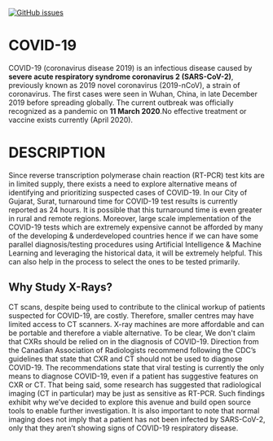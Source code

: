 [![GitHub issues](https://img.shields.io/github/issues/arjunparmar/COVID-19?style=social)](https://github.com/arjunparmar/COVID-19/issues)
# COVID-19
COVID-19 (coronavirus disease 2019) is an infectious disease caused by **severe acute respiratory syndrome coronavirus 2 (SARS-CoV-2)**, previously known as 2019 novel coronavirus (2019-nCoV), a strain of coronavirus. The first cases were seen in Wuhan, China, in late December 2019 before spreading globally. The current outbreak was officially recognized as a pandemic on **11 March 2020**.No effective treatment or vaccine exists currently (April 2020).
# DESCRIPTION
Since reverse transcription polymerase chain reaction (RT-PCR) test kits are in limited supply, there exists a need to explore alternative means of identifying and prioritizing suspected cases of COVID-19. In our City of Gujarat, Surat, turnaround time for COVID-19 test results is currently reported as 24 hours. It is possible that this turnaround time is even greater in rural and remote regions.
Moreover, large scale implementation of the COVID-19 tests which are extremely expensive cannot be afforded by many of the developing & underdeveloped countries hence if we can have some parallel diagnosis/testing procedures using Artificial Intelligence & Machine Learning and leveraging the historical data, it will be extremely helpful. This can also help in the process to select the ones to be tested primarily.
## Why Study X-Rays?
CT scans, despite being used to contribute to the clinical workup of patients suspected for COVID-19, are costly. Therefore, smaller centres may have limited access to CT scanners. X-ray machines are more affordable and can be portable and therefore a viable alternative.
To be clear, We don't claim that CXRs should be relied on in the diagnosis of COVID-19. Direction from the Canadian Association of Radiologists recommend following the CDC’s guidelines that state that CXR and CT should not be used to diagnose COVID-19. The recommendations state that viral testing is currently the only means to diagnose COVID-19, even if a patient has suggestive features on CXR or CT. That being said, some research has suggested that radiological imaging (CT in particular) may be just as sensitive as RT-PCR. Such findings exhibit why we’ve decided to explore this avenue and build open source tools to enable further investigation. It is also important to note that normal imaging does not imply that a patient has not been infected by SARS-CoV-2, only that they aren’t showing signs of COVID-19 respiratory disease.
